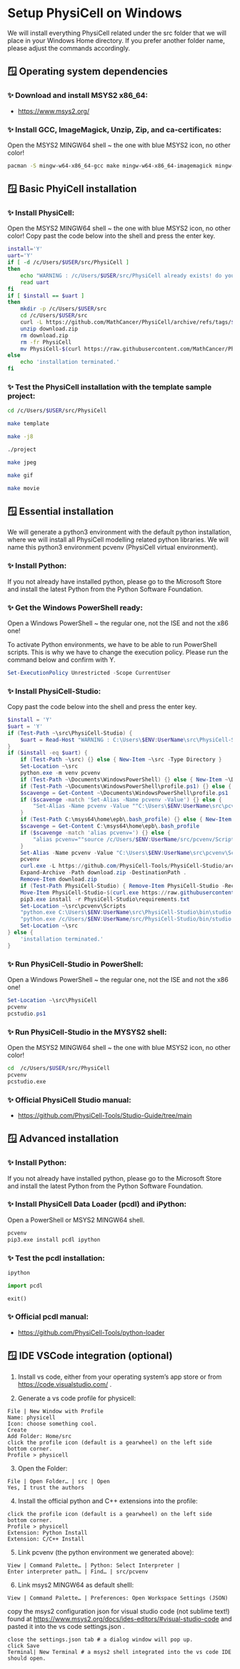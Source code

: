# Setup PhysiCell on Windows

We will install everything PhysiCell related under the src folder that we will place in your Windows Home directory.
If you prefer another folder name, please adjust the commands accordingly.


## &#x1FA9F; Operating system dependencies

### &#x2728; Download and install MSYS2 x86_64:

+ https://www.msys2.org/

### &#x2728; Install GCC, ImageMagick, Unzip, Zip, and ca-certificates:

Open the MSYS2 MINGW64 shell ~ the one with blue MSYS2 icon, no other color!

```bash
pacman -S mingw-w64-x86_64-gcc make mingw-w64-x86_64-imagemagick mingw-w64-x86_64-ffmpeg unzip zip mingw-w64-x86_64-ca-certificates
```


## &#x1FA9F; Basic PhyiCell installation

### &#x2728; Install PhysiCell:

Open the MSYS2 MINGW64 shell ~ the one with blue MSYS2 icon, no other color!
Copy past the code below into the shell and press the enter key.

```bash
install='Y'
uart='Y'
if [ -d /c/Users/$USER/src/PhysiCell ]
then
    echo "WARNING : /c/Users/$USER/src/PhysiCell already exists! do you wanna re-install? data will be lost! [Y,N]"
    read uart
fi
if [ $install == $uart ]
then
    mkdir -p /c/Users/$USER/src
    cd /c/Users/$USER/src
    curl -L https://github.com/MathCancer/PhysiCell/archive/refs/tags/$(curl https://raw.githubusercontent.com/MathCancer/PhysiCell/master/VERSION.txt).zip > download.zip
    unzip download.zip
    rm download.zip
    rm -fr PhysiCell
    mv PhysiCell-$(curl https://raw.githubusercontent.com/MathCancer/PhysiCell/master/VERSION.txt) PhysiCell
else
    echo 'installation terminated.'
fi
```

### &#x2728; Test the PhysiCell installation with the template sample project:

```bash
cd /c/Users/$USER/src/PhysiCell
```
```bash
make template
```
```bash
make -j8
```
```bash
./project
```
```bash
make jpeg
```
```bash
make gif
```
```bash
make movie
```


## &#x1FA9F; Essential installation

We will generate a python3 environment with the default python installation, where we will install all PhysiCell modelling related python libraries.
We will name this python3 environment pcvenv (PhysiCell virtual environment).

### &#x2728; Install Python:

If you not already have installed python, please go to the Microsoft Store and install the latest Python from the Python Software Foundation.


### &#x2728; Get the Windows PowerShell ready:

Open a Windows PowerShell ~ the regular one, not the ISE and not the x86 one!

To activate Python environments, we have to be able to run PowerShell scripts.
This is why we have to change the execution policy.
Please run the command below and confirm with Y.

```powershell
Set-ExecutionPolicy Unrestricted -Scope CurrentUser
```

### &#x2728; Install PhysiCell-Studio:

Copy past the code below into the shell and press the enter key.

```powershell
$install = 'Y'
$uart = 'Y'
if (Test-Path ~\src\PhysiCell-Studio) {
    $uart = Read-Host "WARNING : C:\Users\$ENV:UserName\src\PhysiCell-Studio already exists! do you wanna re-install? data will be lost! [Y,N]"
}
if ($install -eq $uart) {
    if (Test-Path ~\src) {} else { New-Item ~\src -Type Directory }
    Set-Location ~\src
    python.exe -m venv pcvenv
    if (Test-Path ~\Documents\WindowsPowerShell) {} else { New-Item ~\Documents\WindowsPowerShell -Type Directory }
    if (Test-Path ~\Documents\WindowsPowerShell\profile.ps1) {} else { New-Item ~\Documents\WindowsPowerShell\profile.ps1 -Type File }
    $scavenge = Get-Content ~\Documents\WindowsPowerShell\profile.ps1
    if ($scavenge -match 'Set-Alias -Name pcvenv -Value') {} else {
        "Set-Alias -Name pcvenv -Value ""C:\Users\$ENV:UserName\src\pcvenv\Scripts\Activate.ps1""" >> ~\Documents\WindowsPowerShell\profile.ps1
    }
    if (Test-Path C:\msys64\home\epb\.bash_profile) {} else { New-Item ~\.bash_profile }
    $scavenge = Get-Content C:\msys64\home\epb\.bash_profile
    if ($scavenge -match 'alias pcvenv=') {} else {
        "alias pcvenv=""source /c/Users/$ENV:UserName/src/pcvenv/Scripts/activate""" >> C:\msys64\home\$ENV:UserName\.bash_profile
    }
    Set-Alias -Name pcvenv -Value "C:\Users\$ENV:UserName\src\pcvenv\Scripts\Activate.ps1"
    pcvenv
    curl.exe -L https://github.com/PhysiCell-Tools/PhysiCell-Studio/archive/refs/tags/v$(curl.exe https://raw.githubusercontent.com/PhysiCell-Tools/PhysiCell-Studio/refs/heads/main/VERSION.txt).zip --output download.zip
    Expand-Archive -Path download.zip -DestinationPath .
    Remove-Item download.zip
    if (Test-Path PhysiCell-Studio) { Remove-Item PhysiCell-Studio -Recurse }
    Move-Item PhysiCell-Studio-$(curl.exe https://raw.githubusercontent.com/PhysiCell-Tools/PhysiCell-Studio/refs/heads/main/VERSION.txt) PhysiCell-Studio
    pip3.exe install -r PhysiCell-Studio\requirements.txt
    Set-Location ~\src\pcvenv\Scripts
    "python.exe C:\Users\$ENV:UserName\src\PhysiCell-Studio\bin\studio.py $args" > pcstudio.ps1
    "python.exe /c/Users/$ENV:UserName/src/PhysiCell-Studio/bin/studio.py $*" > pcstudio.exe
    Set-Location ~\src
} else {
    'installation terminated.'
}
```

### &#x2728; Run PhysiCell-Studio in PowerShell:

Open a Windows PowerShell ~ the regular one, not the ISE and not the x86 one!

```powershell
Set-Location ~\src\PhysiCell
pcvenv
pcstudio.ps1
```

### &#x2728; Run PhysiCell-Studio in the MYSYS2 shell:

Open the MSYS2 MINGW64 shell ~ the one with blue MSYS2 icon, no other color!

```bash
cd  /c/Users/$USER/src/PhysiCell
pcvenv
pcstudio.exe
```

### &#x2728; Official PhysiCell Studio manual:

+ https://github.com/PhysiCell-Tools/Studio-Guide/tree/main


## &#x1FA9F; Advanced installation

### &#x2728; Install Python:

If you not already have installed python, please go to the Microsoft Store and install the latest Python from the Python Software Foundation.

### &#x2728; Install PhysiCell Data Loader (pcdl) and iPython:

Open a PowerShell or MSYS2 MINGW64 shell.

```bash
pcvenv
pip3.exe install pcdl ipython
```
### &#x2728; Test the pcdl installation:

```bash
ipython
```
```python
import pcdl
```
```python
exit()
```

### &#x2728; Official pcdl manual:

+ https://github.com/PhysiCell-Tools/python-loader


## &#x1FA9F; IDE VSCode integration (optional)

1. Install vs code, either from your operating system’s app store or from https://code.visualstudio.com/ .

2. Generate a vs code profile for physicell:

```
File | New Window with Profile
Name: physicell
Icon: choose something cool.
Create
Add Folder: Home/src
click the profile icon (default is a gearwheel) on the left side bottom corner.
Profile > physicell
```

3. Open the Folder:

```
File | Open Folder… | src | Open
Yes, I trust the authors
```

4. Install the official python and C++ extensions into the profile:

```
click the profile icon (default is a gearwheel) on the left side bottom corner.
Profile > physicell
Extension: Python Install
Extension: C/C++ Install
```

5. Link pcvenv (the python environment we generated above):

```
View | Command Palette… | Python: Select Interpreter |
Enter interpreter path… | Find… | src/pcvenv
```

6. Link msys2 MINGW64 as default shelll:

```
View | Command Palette… | Preferences: Open Workspace Settings (JSON)
```

copy the msys2 configuration json for visual studio code (not sublime text!) found at  https://www.msys2.org/docs/ides-editors/#visual-studio-code and pasted it into the vs code settings.json .

```
close the settings.json tab # a dialog window will pop up.
click Save
Terminal| New Terminal # a msys2 shell integrated into the vs code IDE should open.
```
